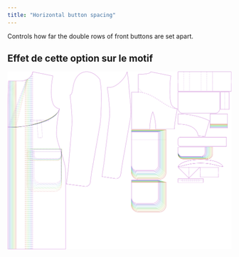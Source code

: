 ```yaml
---
title: "Horizontal button spacing"
---
```


Controls how far the double rows of front buttons are set apart.

## Effet de cette option sur le motif

![This image shows the effect of this option by superimposing several variants that have a different value for this option](carlton_buttonspacinghorizontal_sample.svg "Effect of this option on the pattern")
